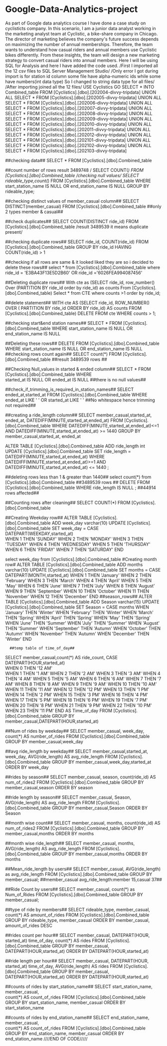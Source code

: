 # Google-Data-Analytics-project
As part of Google data analytics course I have done a case study on cyclisticts company.
In this scenario, I am a junior data analyst working in the marketing analyst team at Cyclistic, a bike-share company in Chicago. The director of marketing believes the company's future success depends on maximizing the number of annual memberships. Therefore, the team wants to understand how casual riders and annual members use Cyclistic bikes differently. From these insights, the team will design a new marketing strategy to convert casual riders into annual members.
Here I will be using SQL for Analysis and here I have added the code used.
 /First I imported all the 12 csv files to SQL Server Management Studio/
 /Only error I got during import is for station id column some file have alpha-numeric ids while some have numbers(int data type) So I changed to string data type for all files/
 /After importing joined all the 12 files/
 USE Cyclistics
GO
SELECT * INTO Combined_table FROM [Cyclistics].[dbo].[202004-divvy-tripdata]
  UNION ALL 
  SELECT * FROM [Cyclistics].[dbo].[202005-divvy-tripdata]
  UNION ALL 
   SELECT * FROM [Cyclistics].[dbo].[202006-divvy-tripdata]
 UNION ALL 
   SELECT * FROM [Cyclistics].[dbo].[202007-divvy-tripdata]
 UNION ALL 
   SELECT * FROM [Cyclistics].[dbo].[202008-divvy-tripdata]
 UNION ALL 
   SELECT * FROM [Cyclistics].[dbo].[202009-divvy-tripdata] 
 UNION ALL 
   SELECT * FROM [Cyclistics].[dbo].[202010-divvy-tripdata]
 UNION ALL 
   SELECT * FROM [Cyclistics].[dbo].[202011-divvy-tripdata]
 UNION ALL 
   SELECT * FROM [Cyclistics].[dbo].[202012-divvy-tripdata]
 UNION ALL 
   SELECT * FROM [Cyclistics].[dbo].[202101-divvy-tripdata]
 UNION ALL 
   SELECT * FROM [Cyclistics].[dbo].[202102-divvy-tripdata]
 UNION ALL 
   SELECT * FROM [Cyclistics].[dbo].[202103-divvy-tripdata]

##checking data##
   SELECT * FROM   [Cyclistics].[dbo].Combined_table
 
 ##count number of rows result 3489748 /
  SELECT COUNT(*) FROM  [Cyclistics].[dbo].Combined_table
 /checking null values/
 SELECT rideable_type,count(*)
FROM  [Cyclistics].[dbo].Combined_table
WHERE start_station_name  IS NULL
 OR end_station_name IS NULL
 GROUP BY rideable_type;

 ##checking distinct values of member_casual column##
 SELECT DISTINCT(member_casual) FROM  [Cyclistics].[dbo].Combined_table 
 ##only 2 types member & casual##
 
 ##check duplicates##
 SELECT  COUNT(DISTINCT ride_id) FROM  [Cyclistics].[dbo].Combined_table 
 /result 3489539  it means duplicate present/

 ##checking duplicate rows##
 SELECT ride_id, COUNT(ride_id)
FROM [Cyclistics].[dbo].Combined_table
GROUP BY ride_id
HAVING COUNT(ride_id) > 1

##checking if all rows are same & it looked liked they are so i decided to delete these rows##
select * from [Cyclistics].[dbo].Combined_table where ride_id = 'E3BA43F13E5D2B60' OR
ride_id ='6026FEA994087456'


##Deleting duplicate rows##
With cte as (SELECT  ride_id, row_number()
Over (PARTITION BY ride_id order by ride_id) as counts
From [Cyclistics].[dbo].Combined_table)
Select * from CTE where counts >1 order by ride_id;

##delete statement##
WITH cte AS (SELECT ride_id, ROW_NUMBER()
OVER ( PARTITION BY ride_id ORDER BY  ride_id) AS counts
FROM [Cyclistics].[dbo].Combined_table)
DELETE FROM cte
WHERE counts > 1;

##checking start&end station names##
SELECT  * 
FROM  [Cyclistics].[dbo].Combined_table
WHERE 
start_station_name IS NULL 
OR end_station_name IS NULL


##Deleting these rows##
DELETE FROM  [Cyclistics].[dbo].Combined_table
WHERE start_station_name IS NULL 
OR end_station_name IS NULL
##checking rows count again##
SELECT count(*) FROM [Cyclistics].[dbo].Combined_table
##result 3489539 rows ##

##Checking Null_values in started & ended column##
SELECT  * 
FROM  [Cyclistics].[dbo].Combined_table
WHERE  
started_at IS NULL
OR ended_at IS NULL
##there is no null values##



##check_if_trimming_is_required_in_station_names##
SELECT ended_at,started_at
FROM  [Cyclistics].[dbo].Combined_table
WHERE ended_at LIKE ' ' OR
started_at LIKE ' '
##No whitespace hence trimming not required##

##creating a ride_length column##
SELECT member_casual,started_at, ended_at, DATEDIFF(MINUTE,started_at,ended_at) FROM  [Cyclistics].[dbo].Combined_table
WHERE  DATEDIFF(MINUTE,started_at,ended_at)<=1
AND  DATEDIFF(MINUTE,started_at,ended_at) >= 1440 
GROUP BY member_casual,started_at, ended_at


ALTER TABLE [Cyclistics].[dbo].Combined_table
  ADD ride_length int 
UPDATE [Cyclistics].[dbo].Combined_table
SET ride_length =  DATEDIFF(MINUTE,started_at,ended_at)
WHERE DATEDIFF(MINUTE,started_at,ended_at)>=1
AND  DATEDIFF(MINUTE,started_at,ended_at) <= 1440  ;

##deleting rows less than 1 & greater than 1440##
select count(*) from [Cyclistics].[dbo].Combined_table ##3489539 rows ##
DELETE FROM [Cyclistics].[dbo].Combined_table
WHERE ride_length IS NULL ;
##44914 rows affected##

##Counting rows after cleaning##
SELECT COUNT(*) FROM  [Cyclistics].[dbo].Combined_table

##Creating Weekday row##
ALTER TABLE [Cyclistics].[dbo].Combined_table
  ADD week_day varchar(10) 
UPDATE  [Cyclistics].[dbo].Combined_table
SET week_day = CASE DATEPART(WEEKDAY,started_at)  
    WHEN 1 THEN 'SUNDAY' 
    WHEN 2 THEN 'MONDAY' 
    WHEN 3 THEN 'TUESDAY' 
    WHEN 4 THEN 'WEDNESDAY' 
    WHEN 5 THEN 'THURSDAY' 
    WHEN 6 THEN 'FRIDAY' 
    WHEN 7 THEN 'SATURDAY' 
END

select week_day from  [Cyclistics].[dbo].Combined_table
#Creating month row#
ALTER TABLE [Cyclistics].[dbo].Combined_table
  ADD months varchar(10) 
UPDATE  [Cyclistics].[dbo].Combined_table
SET months = CASE DATEPART(MONTH,started_at)
         WHEN  1 THEN 'January'
         WHEN  2 THEN 'February'
         WHEN  3 THEN 'March'
         WHEN  4 THEN 'April'
         WHEN  5 THEN 'May'
         WHEN  6 THEN 'June'
         WHEN  7 THEN 'July'
         WHEN  8 THEN 'August'
         WHEN  9 THEN 'September'
         WHEN  10 THEN 'October'
         WHEN  11 THEN 'November'
         WHEN  12 THEN 'December'
      END 
##season_rows##
ALTER TABLE [Cyclistics].[dbo].Combined_table
ADD Season varchar(15)
UPDATE  [Cyclistics].[dbo].Combined_table
SET Season = CASE months 
          WHEN  'January' THEN 'Winter'
         WHEN  'February' THEN 'Winter'
         WHEN  'March' THEN 'Spring'
         WHEN  'April' THEN 'Spring'
         WHEN  'May' THEN 'Spring'
         WHEN  'June' THEN 'Summer'
         WHEN  'July' THEN 'Summer'
         WHEN  'August' THEN 'Summer'
         WHEN  'September' THEN 'Autumn'
         WHEN  'October' THEN 'Autumn'
         WHEN  'November' THEN 'Autumn'
         WHEN  'December' THEN 'Winter'
      END 

	  ##temp table of time_of_day##
SELECT member_casual,count(*) AS ride_count,
 CASE DATEPART(HOUR,started_at)  
    WHEN 0 THEN '12 AM'    
    WHEN 1 THEN '1 AM' 
    WHEN 2 THEN '2 AM' 
    WHEN 3 THEN '3 AM' 
    WHEN 4 THEN '4 AM' 
    WHEN 5 THEN '5 AM' 
    WHEN 6 THEN '6 AM' 
	WHEN 7 THEN '7 AM' 
	WHEN 8 THEN '8 AM'
	WHEN 9 THEN '9 AM'
	WHEN 10 THEN '10 AM'
	WHEN 11 THEN '11 AM'
	WHEN 12 THEN '12 PM'
	WHEN 13 THEN '1 PM'
	WHEN 14 THEN '2 PM'
	WHEN 15 THEN '3 PM'
	WHEN 16 THEN '4 PM'
	WHEN 17 THEN '5 PM'
	WHEN 18 THEN '6 PM'
	WHEN 19 THEN '7 PM'
	WHEN 20 THEN '8 PM'
	WHEN 21 THEN '9 PM'
	WHEN 22 THEN '10 PM'
	WHEN 23 THEN '11 PM'
END AS Time_of_day
FROM [Cyclistics].[dbo].Combined_table
GROUP BY member_casual,DATEPART(HOUR,started_at) 

 ##Num of rides by weekday##
SELECT member_casual, week_day, count(*) AS number_of_rides
FROM  [Cyclistics].[dbo].Combined_table
GROUP BY member_casual,week_day


##avg ride_length by weekday##
SELECT member_casual,started_at, week_day, AVG(ride_length) AS avg_ride_length
FROM  [Cyclistics].[dbo].Combined_table
GROUP BY member_casual,week_day,started_at
ORDER BY week_day 

##rides by season##
SELECT member_casual, season, count(ride_id) AS num_of_rides2
FROM  [Cyclistics].[dbo].Combined_table
GROUP BY member_casual,season
ORDER BY season 

##ride length by season##
SELECT member_casual, Season, AVG(ride_length) AS avg_ride_length
FROM  [Cyclistics].[dbo].Combined_table
GROUP BY member_casual,Season
ORDER BY Season 

##month wise count##
SELECT member_casual, months, count(ride_id) AS num_of_rides2
FROM  [Cyclistics].[dbo].Combined_table
GROUP BY member_casual,months
ORDER BY months 

##month wise ride_length##
SELECT member_casual, months, AVG(ride_length) AS avg_ride_length
FROM  [Cyclistics].[dbo].Combined_table
GROUP BY member_casual,months
ORDER BY months

##Mean_ride_length by users##
SELECT member_casual, AVG(ride_length) as avg_ride_length
FROM [Cyclistics].[dbo].Combined_table
GROUP BY member_casual;
##member_casual	avg_ride_length:member	15,casual	37##

##Ride Count by users##
SELECT member_casual, count(*) as Num_of_Rides
FROM [Cyclistics].[dbo].Combined_table
GROUP BY member_casual;

##type of ride by members##
SELECT rideable_type, member_casual, count(*) AS amount_of_rides
   FROM [Cyclistics].[dbo].Combined_table
   GROUP BY rideable_type, member_casual
   ORDER BY member_casual, amount_of_rides DESC

##rides count per hour##
SELECT member_casual, DATEPART(HOUR,  started_at) time_of_day, count(*) AS rides
   FROM [Cyclistics].[dbo].Combined_table
   GROUP BY member_casual, DATEPART(HOUR,started_at)
   ORDER BY DATEPART(HOUR,started_at) 


##ride length per hour##
   SELECT member_casual, DATEPART(HOUR,  started_at) time_of_day, AVG(ride_length) AS rides
   FROM [Cyclistics].[dbo].Combined_table
   GROUP BY member_casual, DATEPART(HOUR,started_at)
   ORDER BY DATEPART(HOUR,started_at) 

##counts of rides by start_station_name##
 SELECT start_station_name, member_casual,  
      count(*) AS count_of_rides
   FROM [Cyclistics].[dbo].Combined_table  
   GROUP BY start_station_name, member_casual
   ORDER BY start_station_name
 
 ##counts of rides by end_station_name##
   SELECT end_station_name, member_casual,  
      count(*) AS count_of_rides
   FROM [Cyclistics].[dbo].Combined_table  
   GROUP BY end_station_name, member_casual
   ORDER BY end_station_name
                                                  ////END OF CODE/////
